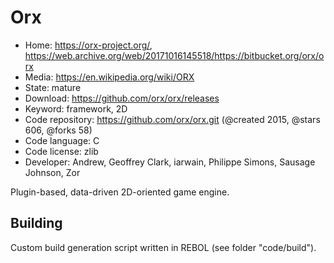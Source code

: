 # Orx

- Home: https://orx-project.org/, https://web.archive.org/web/20171016145518/https://bitbucket.org/orx/orx
- Media: https://en.wikipedia.org/wiki/ORX
- State: mature
- Download: https://github.com/orx/orx/releases
- Keyword: framework, 2D
- Code repository: https://github.com/orx/orx.git (@created 2015, @stars 606, @forks 58)
- Code language: C
- Code license: zlib
- Developer: Andrew, Geoffrey Clark, iarwain, Philippe Simons, Sausage Johnson, Zor

Plugin-based, data-driven 2D-oriented game engine.

## Building

Custom build generation script written in REBOL (see folder "code/build").

